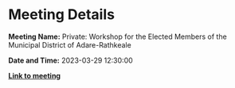 # Meeting Details

**Meeting Name:** Private: Workshop for the Elected Members of the Municipal District of Adare-Rathkeale

**Date and Time:** 2023-03-29 12:30:00

**<a href="https://www.limerick.ie/council/whats-on/private-workshop-for-the-elected-members-of-the-municipal-district-of-adare-0" target="_blank">Link to meeting</a>**
